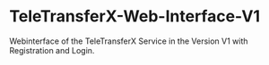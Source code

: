 # TeleTransferX-Web-Interface-V1
 Webinterface of the TeleTransferX Service in the Version V1 with Registration and Login.
